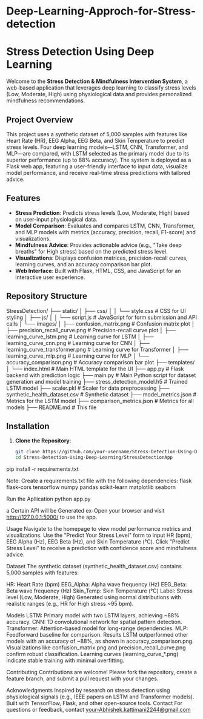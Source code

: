 # Deep-Learning-Approch-for-Stress-detection
# Stress Detection Using Deep Learning

Welcome to the **Stress Detection & Mindfulness Intervention System**, a web-based application that leverages deep learning to classify stress levels (Low, Moderate, High) using physiological data and provides personalized mindfulness recommendations.

## Project Overview

This project uses a synthetic dataset of 5,000 samples with features like Heart Rate (HR), EEG Alpha, EEG Beta, and Skin Temperature to predict stress levels. Four deep learning models—LSTM, CNN, Transformer, and MLP—are compared, with LSTM selected as the primary model due to its superior performance (up to 88% accuracy). The system is deployed as a Flask web app, featuring a user-friendly interface to input data, visualize model performance, and receive real-time stress predictions with tailored advice.

## Features

- **Stress Prediction**: Predicts stress levels (Low, Moderate, High) based on user-input physiological data.
- **Model Comparison**: Evaluates and compares LSTM, CNN, Transformer, and MLP models with metrics (accuracy, precision, recall, F1-score) and visualizations.
- **Mindfulness Advice**: Provides actionable advice (e.g., "Take deep breaths" for High stress) based on the predicted stress level.
- **Visualizations**: Displays confusion matrices, precision-recall curves, learning curves, and an accuracy comparison bar plot.
- **Web Interface**: Built with Flask, HTML, CSS, and JavaScript for an interactive user experience.


## Repository Structure
StressDetection/
├── static/
│   ├── css/
│   │   └── style.css          # CSS for UI styling
│   ├── js/
│   │   └── script.js          # JavaScript for form submission and API calls
│   └── images/
│       ├── confusion_matrix.png    # Confusion matrix plot
│       ├── precision_recall_curve.png  # Precision-recall curve plot
│       ├── learning_curve_lstm.png     # Learning curve for LSTM
│       ├── learning_curve_cnn.png      # Learning curve for CNN
│       ├── learning_curve_transformer.png  # Learning curve for Transformer
│       ├── learning_curve_mlp.png      # Learning curve for MLP
│       └── accuracy_comparison.png     # Accuracy comparison bar plot
├── templates/
│   └── index.html              # Main HTML template for the UI
├── app.py                      # Flask backend with prediction logic
├── main.py                     # Main Python script for dataset generation and model training
├── stress_detection_model.h5   # Trained LSTM model
├── scaler.pkl                  # Scaler for data preprocessing
├── synthetic_health_dataset.csv  # Synthetic dataset
├── model_metrics.json          # Metrics for the LSTM model
├── comparison_metrics.json     # Metrics for all models
├── README.md                   # This file


## Installation

1. **Clone the Repository**:
   ```bash
   git clone https://github.com/your-username/Stress-Detection-Using-Deep-Learning.git
   cd Stress-Detection-Using-Deep-Learning/StressDetectionApp

pip install -r requirements.txt

Note: Create a requirements.txt file with the following dependencies:
flask
flask-cors
tensorflow
numpy
pandas
scikit-learn
matplotlib
seaborn

Run the Apllication
python app.py

a Certain API will be Generated 
ex-Open your browser and visit http://127.0.0.1:5000/ to use the app.


Usage
Navigate to the homepage to view model performance metrics and visualizations.
Use the "Predict Your Stress Level" form to input HR (bpm), EEG Alpha (Hz), EEG Beta (Hz), and Skin Temperature (°C).
Click "Predict Stress Level" to receive a prediction with confidence score and mindfulness advice.

Dataset
The synthetic dataset (synthetic_health_dataset.csv) contains 5,000 samples with features:

HR: Heart Rate (bpm)
EEG_Alpha: Alpha wave frequency (Hz)
EEG_Beta: Beta wave frequency (Hz)
Skin_Temp: Skin Temperature (°C)
Label: Stress level (Low, Moderate, High)
Generated using normal distributions with realistic ranges (e.g., HR for High stress ~95 bpm).


Models
LSTM: Primary model with two LSTM layers, achieving ~88% accuracy.
CNN: 1D convolutional network for spatial pattern detection.
Transformer: Attention-based model for long-range dependencies.
MLP: Feedforward baseline for comparison.
Results
LSTM outperformed other models with an accuracy of ~88%, as shown in accuracy_comparison.png.
Visualizations like confusion_matrix.png and precision_recall_curve.png confirm robust classification.
Learning curves (learning_curve_*.png) indicate stable training with minimal overfitting.

Contributing
Contributions are welcome! Please fork the repository, create a feature branch, and submit a pull request with your changes.


Acknowledgments
Inspired by research on stress detection using physiological signals (e.g., IEEE papers on LSTM and Transformer models).
Built with TensorFlow, Flask, and other open-source tools.
Contact
For questions or feedback, contact your-Abhishek.kattimani2244@gmail.com
